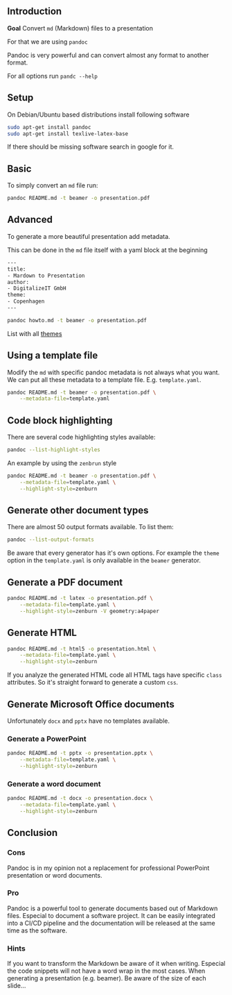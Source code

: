 ## Introduction

**Goal** Convert `md` (Markdown) files to a presentation

For that we are using `pandoc`

Pandoc is very powerful and can convert almost any format to another format. 

For all options run `pandc --help`

## Setup

On Debian/Ubuntu based distributions install following software

```bash
sudo apt-get install pandoc
sudo apt-get install texlive-latex-base
```

If there should be missing software search in google for it. 

## Basic

To simply convert an `md` file run:

```bash
pandoc README.md -t beamer -o presentation.pdf
```

## Advanced

To generate a more beautiful presentation add metadata. 

This can be done in the `md` file itself with a yaml block at the beginning

```bash
---
title:
- Mardown to Presentation
author:
- DigitalizeIT GmbH
theme:
- Copenhagen
---
```

```bash
pandoc howto.md -t beamer -o presentation.pdf
```

List with all [themes](https://deic-web.uab.cat/~iblanes/beamer_gallery/index_by_theme_and_color.html)

## Using a template file

Modify the `md` with specific pandoc metadata is not always what you want. We can put all these metadata to a template file. E.g. `template.yaml`.

```bash
pandoc README.md -t beamer -o presentation.pdf \
    --metadata-file=template.yaml
```

## Code block highlighting

There are several code highlighting styles available:
```bash
pandoc --list-highlight-styles
```

An example by using the `zenbrun` style
```bash
pandoc README.md -t beamer -o presentation.pdf \
    --metadata-file=template.yaml \
    --highlight-style=zenburn
```

## Generate other document types

There are almost 50 output formats available. To list them:

```bash
pandoc --list-output-formats
```

Be aware that every generator has it's own options. For example the `theme` option in the `template.yaml` is only available in the `beamer` generator. 

## Generate a PDF document

```bash
pandoc README.md -t latex -o presentation.pdf \
    --metadata-file=template.yaml \
    --highlight-style=zenburn -V geometry:a4paper
```

## Generate HTML
```bash
pandoc README.md -t html5 -o presentation.html \
    --metadata-file=template.yaml \
    --highlight-style=zenburn
```
If you analyze the generated HTML code all HTML tags have specific `class` attributes. So it's straight forward to generate a custom `css`.

## Generate Microsoft Office documents

Unfortunately `docx` and `pptx` have no templates available. 

### Generate a PowerPoint

```bash
pandoc README.md -t pptx -o presentation.pptx \
    --metadata-file=template.yaml \
    --highlight-style=zenburn
```

### Generate a word document

```bash
pandoc README.md -t docx -o presentation.docx \
    --metadata-file=template.yaml \
    --highlight-style=zenburn
```

## Conclusion

### Cons
Pandoc is in my opinion not a replacement for professional PowerPoint presentation or word documents. 

### Pro
Pandoc is a powerful tool to generate documents based out of Markdown files. Especial to document a software project. It can be easily integrated into a CI/CD pipeline and the documentation will be released at the same time as the software. 

### Hints
If you want to transform the Markdown be aware of it when writing. Especial the code snippets will not have a word wrap in the most cases. When generating a presentation (e.g. beamer). Be aware of the size of each slide...